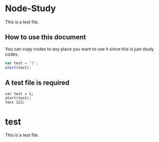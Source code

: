 # Node-Study #
This is a test file.

## How to use this document ##
You can copy codes to any place you want to use it since this is just study codes.

```javascript
var test = "1";
alert(test);
```

A test file is required
------------------------

    var test = 1;
    alert(test);
    test 123;


# test #
This is a test file.



